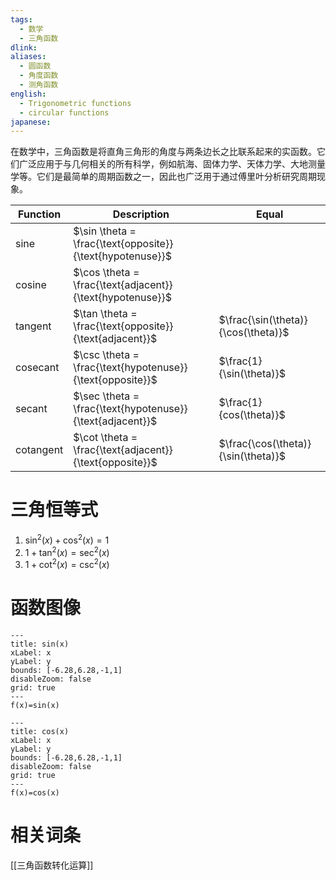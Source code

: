```yaml
---
tags:
  - 数学
  - 三角函数
dlink: 
aliases:
  - 圆函数
  - 角度函数
  - 测角函数
english:
  - Trigonometric functions
  - circular functions
japanese:
---
```

在数学中，三角函数是将直角三角形的角度与两条边长之比联系起来的实函数。它们广泛应用于与几何相关的所有科学，例如航海、固体力学、天体力学、大地测量学等。它们是最简单的周期函数之一，因此也广泛用于通过傅里叶分析研究周期现象。

| Function | Description | Equal |
| ---- | ---- | ---- |
| sine | $\sin \theta = \frac{\text{opposite}}{\text{hypotenuse}}$ |  |
| cosine | $\cos \theta = \frac{\text{adjacent}}{\text{hypotenuse}}$ |  |
| tangent | $\tan \theta = \frac{\text{opposite}}{\text{adjacent}}$ | $\frac{\sin(\theta)}{\cos(\theta)}$ |
| cosecant | $\csc \theta = \frac{\text{hypotenuse}}{\text{opposite}}$ | $\frac{1}{\sin(\theta)}$ |
| secant | $\sec \theta = \frac{\text{hypotenuse}}{\text{adjacent}}$ | $\frac{1}{cos(\theta)}$ |
| cotangent | $\cot \theta = \frac{\text{adjacent}}{\text{opposite}}$ | $\frac{\cos(\theta)}{\sin(\theta)}$  |


# 三角恒等式
1. $\sin ^{2}(x)+\cos ^{2}(x)=1$
2. $1+\tan ^{2}(x)=\sec^{2}(x)$
3. $1+\cot^{2}(x)=\csc ^{2}(x)$



# 函数图像
```functionplot
---
title: sin(x)
xLabel: x
yLabel: y
bounds: [-6.28,6.28,-1,1]
disableZoom: false
grid: true
---
f(x)=sin(x)
```

```functionplot
---
title: cos(x)
xLabel: x
yLabel: y
bounds: [-6.28,6.28,-1,1]
disableZoom: false
grid: true
---
f(x)=cos(x)
```

# 相关词条
[[三角函数转化运算]]
